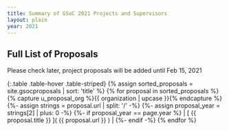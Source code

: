 ```yaml
---
title: Summary of GSoC 2021 Projects and Supervisors
layout: plain
year: 2021
---
```


## Full List of Proposals

Please check later, project proposals will be added until Feb 15, 2021

{:.table .table-hover .table-striped}
{% assign sorted_proposals = site.gsocproposals | sort: 'title' %}
{% for proposal in sorted_proposals %}{% capture u_proposal_org %}{{ organization | upcase }}{% endcapture %}
{%- assign strings = proposal.url | split: '/' -%}
{%- assign proposal_year = strings[2] | plus: 0 -%}
{%- if proposal_year == page.year %}
| [ {{ proposal.title }} ]( {{ proposal.url }} ) |
{%- endif -%}
{% endfor %}